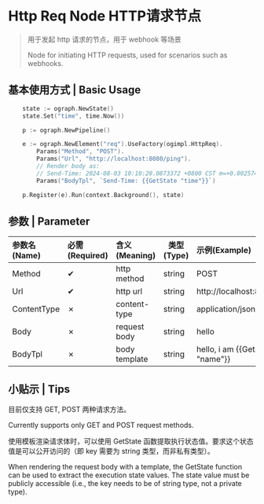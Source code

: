 # Http Req Node HTTP请求节点

> 用于发起 http 请求的节点，用于 webhook 等场景
> 
> Node for initiating HTTP requests, used for scenarios such as webhooks.

## 基本使用方式 | Basic Usage

```go
	state := ograph.NewState()
	state.Set("time", time.Now())

	p := ograph.NewPipeline()

	e := ograph.NewElement("req").UseFactory(ogimpl.HttpReq).
		Params("Method", "POST").
		Params("Url", "http://localhost:8080/ping").
		// Render body as:
		// Send-Time: 2024-08-03 10:10:20.0873372 +0800 CST m=+0.002574001
		Params("BodyTpl", `Send-Time: {{GetState "time"}}`)

	p.Register(e).Run(context.Background(), state)
```

## 参数 | Parameter

| 参数名(Name) | 必需(Required) | 含义(Meaning) | 类型(Type) | 示例(Example)                   |
| :----------- | :------------- | :------------ | ---------- | :------------------------------ |
| Method       | ✔              | http method   | string     | POST                            |
| Url          | ✔              | http url      | string     | http://localhost:8080/ping      |
| ContentType  | ✗              | content-type  | string     | application/json                |
| Body         | ✗              | request body  | string     | hello                           |
| BodyTpl      | ✗              | body template | string     | hello, i am {{GetState "name"}} |

## 小贴示 | Tips

目前仅支持 GET, POST 两种请求方法。

Currently supports only GET and POST request methods.

使用模板渲染请求体时，可以使用 GetState 函数提取执行状态值。要求这个状态值是可以公开访问的（即 key 需要为 string 类型，而非私有类型）。

When rendering the request body with a template, the GetState function can be used to extract the execution state values. The state value must be publicly accessible (i.e., the key needs to be of string type, not a private type).